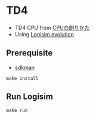 # TD4

- TD4 CPU from [CPUの創りかた](https://www.amazon.co.jp/CPU%E3%81%AE%E5%89%B5%E3%82%8A%E3%81%8B%E3%81%9F-%E6%B8%A1%E6%B3%A2-%E9%83%81/dp/4839909865)
- Using [Logisim evolution](https://github.com/logisim-evolution/logisim-evolution)

## Prerequisite

- [sdkman](https://sdkman.io/)

```
make install
```

## Run Logisim

```
make run
```
